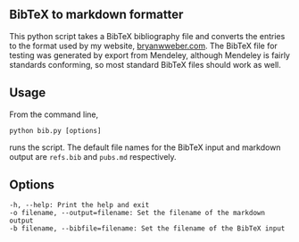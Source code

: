 BibTeX to markdown formatter
---

This python script takes a BibTeX bibliography file and converts the 
entries to the format used by my website, [bryanwweber.com](http://bryanwweber.com).
The BibTeX file for testing was generated by export from Mendeley, 
although Mendeley is fairly standards conforming, so most standard
BibTeX files should work as well.

Usage
---

From the command line,

    python bib.py [options]

runs the script. The default file names for the BibTeX input and 
markdown output are `refs.bib` and `pubs.md` respectively. 

Options
---

    -h, --help: Print the help and exit
    -o filename, --output=filename: Set the filename of the markdown output
    -b filename, --bibfile=filename: Set the filename of the BibTeX input